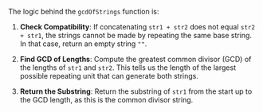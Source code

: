 The logic behind the `gcdOfStrings` function is:

1. **Check Compatibility**: If concatenating `str1 + str2` does not equal `str2 + str1`, the strings cannot be made by repeating the same base string. In that case, return an empty string `""`.

2. **Find GCD of Lengths**: Compute the greatest common divisor (GCD) of the lengths of `str1` and `str2`. This tells us the length of the largest possible repeating unit that can generate both strings.

3. **Return the Substring**: Return the substring of `str1` from the start up to the GCD length, as this is the common divisor string.